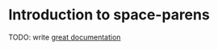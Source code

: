 # Introduction to space-parens

TODO: write [great documentation](http://jacobian.org/writing/what-to-write/)
